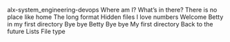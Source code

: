 alx-system_engineering-devops
Where am I?
What’s in there?
There is no place like home
The long format
Hidden files
I love numbers
Welcome
Betty in my first directory
Bye bye Betty
Bye bye My first directory
Back to the future
 Lists
File type

